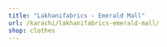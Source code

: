 ```yaml
---
title: "Lakhanifabrics - Emerald Mall"
url: /karachi/lakhanifabrics-emerald-mall/
shop: clothes
---
```

